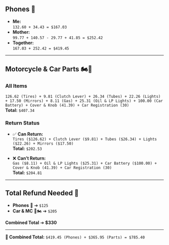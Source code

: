 ## **Phones** 📱  
- **Me:**  
  `132.60 + 34.43 = $167.03`  
- **Mother:**  
  `99.77 + 140.57 - 29.77 + 41.85 = $252.42`  
- **Together:**  
  `167.03 + 252.42 = $419.45`  

---

## **Motorcycle & Car Parts** 🏍️🔋  
### All Items  
`126.62 (Tires) + 9.81 (Clutch Lever) + 26.34 (Tubes) + 22.26 (Lights) + 17.50 (Mirrors) + 8.11 (Gas) + 25.31 (Oil & LP Lights) + 100.00 (Car Battery) + Cover & Knob (41.39) + Car Registration (30)`  
**Total:** `$407.34`

### Return Status  
- ✅ **Can Return:**  
  `Tires ($126.62) + Clutch Lever ($9.81) + Tubes ($26.34) + Lights ($22.26) + Mirrors ($17.50)`  
  **Total:** `$202.53`  

- ❌ **Can’t Return:**  
  `Gas ($8.11) + Oil & LP Lights ($25.31) + Car Battery ($100.00) + Cover & Knob (41.39) + Car Registration (30)`  
  **Total:** `$204.81`  

---

## **Total Refund Needed** 💸  
- **Phones** 📱 ➔ `$125`  
- **Car & MC** 🚗🏍️ ➔ `$205`  

**Combined Total** ➔ **$330**

---


**🌟 Combined Total:** `$419.45 (Phones) + $365.95 (Parts) = $785.40`

